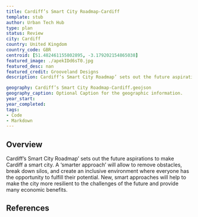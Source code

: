 ```yaml
---
title: Cardiff’s Smart City Roadmap-Cardiff
template: stub
author: Urban Tech Hub
type: plan
status: Review
city: Cardiff
country: United Kingdom
country_code: GBR
centroid: [51.482461155802895, -3.179202154865038]
featured_image: ./apekIDd6sT0.jpg
featured_desc: nan
featured_credit: Grooveland Designs
description: Cardiff’s Smart City Roadmap’ sets out the future aspirations to make Cardiff a smart city. A ‘smarter approach’ will allow to remove obstacles, break down silos, and create an inclusive environment where everyone has the opportunity to fulfill their potential. New, smart approaches will help to make the city more resilient to the challenges of the future and provide many economic benefits.

geography: Cardiff’s Smart City Roadmap-Cardiff.geojson
geography_caption: Optional Caption for the geographic information.
year_start:
year_completed:
tags:
- Code
- Markdown
---
```


## Overview
Cardiff’s Smart City Roadmap’ sets out the future aspirations to make Cardiff a smart city. A ‘smarter approach’ will allow to remove obstacles, break down silos, and create an inclusive environment where everyone has the opportunity to fulfill their potential. New, smart approaches will help to make the city more resilient to the challenges of the future and provide many economic benefits.


## References


